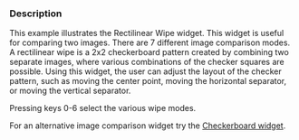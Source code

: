 ### Description

This example illustrates the Rectilinear Wipe widget. This widget is
useful for comparing two images. There are 7 different image
comparison modes.  A rectilinear wipe is a 2x2 checkerboard pattern
created by combining two separate images, where various combinations
of the checker squares are possible. Using this widget, the user can
adjust the layout of the checker pattern, such as moving the center
point, moving the horizontal separator, or moving the vertical
separator.

Pressing keys 0-6 select the various wipe modes.

For an alternative image comparison widget try the [Checkerboard widget](../CheckerboardWidget).
